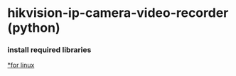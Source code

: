 # hikvision-ip-camera-video-recorder (python)

### install required libraries
[*for linux](https://github.com/elyor04/video-recorder-py/blob/main/installation/LINUX.md)
